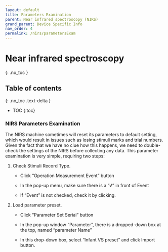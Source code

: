 ```yaml
---
layout: default
title: Parameters Examination
parent: Near infrared spectroscopy (NIRS)
grand_parent: Device Specific Info
nav_order: 4
permalink: /nirs/parametersExam
---
```


# Near infrared spectroscopy
{: .no_toc }

## Table of contents
{: .no_toc .text-delta }

* TOC
{:toc}

### NIRS Parameters Examination

The NIRS machine sometimes will reset its parameters to default setting, which would result in issues such as losing stimuli marks and trial numbers. Given the fact that we have no clue how this happens, we need to double-check the settings of the NIRS before collecting any data. This parameter examination is very simple, requiring two steps: 

1. Check Stimuli Record Type. 
    - Click “Operation Measurement Event” button 

    - In the pop-up menu, make sure there is a “√” in front of Event 

    - If “Event” is not checked, check it by clicking. 

2. Load parameter preset. 
    - Click “Parameter Set Serial” button 
    
    - In the pop-up window “Parameter”, there is a dropped-down box at the top, named “parameter Name” 
    - In this drop-down box, select “Infant VS preset” and click Import button. 